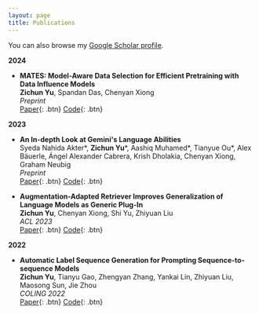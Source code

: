 ```yaml
---
layout: page
title: Publications
---
```


You can also browse my <a href="https://scholar.google.com/citations?user=wWkTkocAAAAJ&hl=en&oi=ao" target="_blank">Google Scholar profile</a>.
<br />

**2024**

- **MATES: Model-Aware Data Selection for Efficient Pretraining with Data Influence Models**  
  **Zichun Yu**, Spandan Das, Chenyan Xiong  
  _Preprint_  
  [Paper](https://arxiv.org/pdf/2406.06046){: .btn}
  [Code](https://github.com/cxcscmu/MATES){: .btn}

**2023**

- **An In-depth Look at Gemini's Language Abilities**  
  Syeda Nahida Akter\*, **Zichun Yu**\*, Aashiq Muhamed\*, Tianyue Ou\*, Alex Bäuerle, Ángel Alexander Cabrera, Krish Dholakia, Chenyan Xiong, Graham Neubig  
  _Preprint_  
  [Paper](https://arxiv.org/pdf/2312.11444.pdf){: .btn}
  [Code](https://github.com/neulab/gemini-benchmark){: .btn}

- **Augmentation-Adapted Retriever Improves Generalization of Language Models as Generic Plug-In**  
  **Zichun Yu**, Chenyan Xiong, Shi Yu, Zhiyuan Liu  
  _ACL 2023_  
  [Paper](https://arxiv.org/pdf/2305.17331.pdf){: .btn}
  [Code](https://github.com/OpenMatch/Augmentation-Adapted-Retriever){: .btn}

**2022**

- **Automatic Label Sequence Generation for Prompting Sequence-to-sequence Models**  
  **Zichun Yu**, Tianyu Gao, Zhengyan Zhang, Yankai Lin, Zhiyuan Liu, Maosong Sun, Jie Zhou  
  _COLING 2022_  
  [Paper](https://arxiv.org/pdf/2209.09401.pdf){: .btn}
  [Code](https://github.com/thunlp/Seq2Seq-Prompt){: .btn}

<!--
**Non-refereed project reports:**

note 2 spaces

<br />  -->
